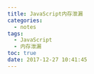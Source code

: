 ```yaml
---
title: JavaScript内存泄漏
categories:
  - notes
tags:
  - JavaScript
  - 内存泄漏
toc: true
date: 2017-12-27 10:41:45
---
```


